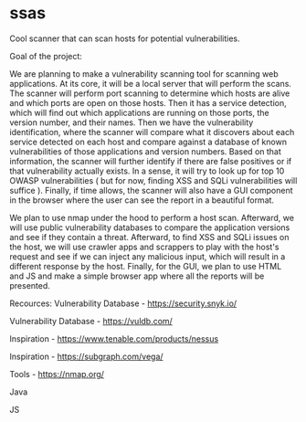 # ssas
Cool scanner that can scan hosts for potential vulnerabilities.

Goal of the project:

We are planning to make a vulnerability scanning tool for scanning web applications. At its core, it will be a local server that will perform the scans. The scanner will perform port scanning to determine which hosts are alive and which ports are open on those hosts. Then it has a service detection, which will find out which applications are running on those ports, the version number, and their names. Then we have the vulnerability identification, where the scanner will compare what it discovers about each service detected on each host and compare against a database of known vulnerabilities of those applications and version numbers. Based on that information, the scanner will further identify if there are false positives or if that vulnerability actually exists. In a sense, it will try to look up for top 10 OWASP vulnerabilities ( but for now, finding XSS and SQLi vulnerabilities will suffice ). Finally, if time allows, the scanner will also have a GUI component in the browser where the user can see the report in a beautiful format.

We plan to use nmap under the hood to perform a host scan. Afterward, we will use public vulnerability databases to compare the application versions and see if they contain a threat. Afterward, to find XSS and SQLi issues on the host, we will use crawler apps and scrappers to play with the host's request and see if we can inject any malicious input, which will result in a different response by the host. Finally, for the GUI, we plan to use HTML and JS and make a simple browser app where all the reports will be presented.

Recources:
Vulnerability Database - https://security.snyk.io/

Vulnerability Database - https://vuldb.com/

Inspiration - https://www.tenable.com/products/nessus

Inspiration - https://subgraph.com/vega/

Tools - https://nmap.org/

Java

JS
